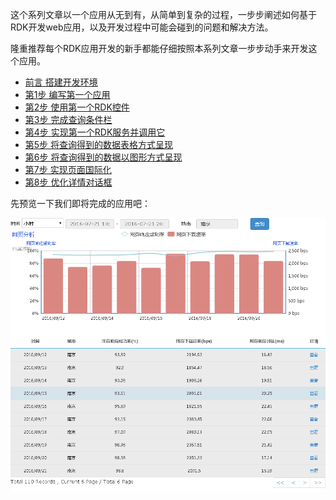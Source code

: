 
这个系列文章以一个应用从无到有，从简单到复杂的过程，一步步阐述如何基于RDK开发web应用，以及开发过程中可能会碰到的问题和解决方法。

隆重推荐每个RDK应用开发的新手都能仔细按照本系列文章一步步动手来开发这个应用。

- [前言 搭建开发环境](01_dev_env.html)
- [第1步 编写第一个应用](02_first_rdk_app.html)
- [第2步 使用第一个RDK控件](03_use_first_control.html)
- [第3步 完成查询条件栏](04_finish_condition_bar.html)
- [第4步 实现第一个RDK服务并调用它](05_first_service.html)
- [第5步 将查询得到的数据表格方式呈现](06_show_data_in_table.html)
- [第6步 将查询得到的数据以图形方式呈现](07_show_data_in_graph.html)
- [第7步 实现页面国际化](08_i18n.html)
- [第8步 优化详情对话框](09_detail_dialog.html)

先预览一下我们即将完成的应用吧：

![](img/page1.PNG)





<div title="天龙八步 - RDK应用开发新手宝典" id="__hidden__">
</div>
